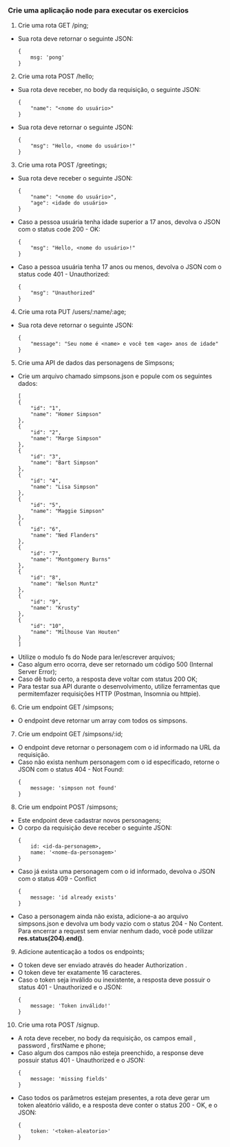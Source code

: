 ### Crie uma aplicação node para executar os exercicios

1. Crie uma rota GET /ping;
- Sua rota deve retornar o seguinte JSON:
    ```
    { 
        msg: 'pong'
    }
    ```
2. Crie uma rota POST /hello;
- Sua rota deve receber, no body da requisição, o seguinte JSON:
    ```
    { 
        "name": "<nome do usuário>"
    }
    ```
- Sua rota deve retornar o seguinte JSON:
    ```
    { 
        "msg": "Hello, <nome do usuário>!"
    }
    ```

3. Crie uma rota POST /greetings;
- Sua rota deve receber o seguinte JSON:
    ```
    { 
        "name": "<nome do usuário>",
        "age": <idade do usuário>
    }
    ```
- Caso a pessoa usuária tenha idade superior a 17 anos, devolva o JSON com o status code 200 - OK:
    ```
    { 
        "msg": "Hello, <nome do usuário>!"
    }
    ```
- Caso a pessoa usuária tenha 17 anos ou menos, devolva o JSON com o status code 401 - Unauthorized:
    ```
    { 
        "msg": "Unauthorized"
    }
    ```
4. Crie uma rota PUT /users/:name/:age;
- Sua rota deve retornar o seguinte JSON: 
    ```
    { 
        "message": "Seu nome é <name> e você tem <age> anos de idade"
    }
    ```
5. Crie uma API de dados das personagens de Simpsons;
- Crie um arquivo chamado simpsons.json e popule com os seguintes dados:
    ```
    [
    {
        "id": "1",
        "name": "Homer Simpson"
    },
    {
        "id": "2",
        "name": "Marge Simpson"
    },
    {
        "id": "3",
        "name": "Bart Simpson"
    },
    {
        "id": "4",
        "name": "Lisa Simpson"
    },
    {
        "id": "5",
        "name": "Maggie Simpson"
    },
    {
        "id": "6",
        "name": "Ned Flanders"
    },
    {
        "id": "7",
        "name": "Montgomery Burns"
    },
    {
        "id": "8",
        "name": "Nelson Muntz"
    },
    {
        "id": "9",
        "name": "Krusty"
    },
    {
        "id": "10",
        "name": "Milhouse Van Houten"
    }
    ]
    ```
- Utilize o modulo fs do Node para ler/escrever arquivos;
- Caso algum erro ocorra, deve ser retornado um código 500 (Internal Server Error);
- Caso dê tudo certo, a resposta deve voltar com status 200 OK;
- Para testar sua API durante o desenvolvimento, utilize ferramentas que permitemfazer requisições HTTP (Postman, Insomnia ou httpie).
6. Crie um endpoint GET /simpsons;
- O endpoint deve retornar um array com todos os simpsons.
7. Crie um endpoint GET /simpsons/:id;
- O endpoint deve retornar o personagem com o id informado na URL da requisição.
- Caso não exista nenhum personagem com o id especificado, retorne o JSON com o status 404 - Not Found:
    ```
    { 
        message: 'simpson not found'
    }
    ```
8. Crie um endpoint POST /simpsons;
- Este endpoint deve cadastrar novos personagens;
- O corpo da requisição deve receber o seguinte JSON: 
    ```
    { 
        id: <id-da-personagem>,
        name: '<nome-da-personagem>'
    }
    ```
- Caso já exista uma personagem com o id informado, devolva o JSON com o status 409 - Conflict
    ```
    { 
        message: 'id already exists'
    } 
    ```
- Caso a personagem ainda não exista, adicione-a ao arquivo simpsons.json e devolva um body vazio com o status 204 - No Content. Para encerrar a request sem enviar nenhum dado, você pode utilizar **res.status(204).end()**.

9. Adicione autenticação a todos os endpoints;
- O token deve ser enviado através do header Authorization .
- O token deve ter exatamente 16 caracteres.
- Caso o token seja inválido ou inexistente, a resposta deve possuir o status 401 - Unauthorized e o JSON:
    ```
    { 
        message: 'Token inválido!'
    }
    ```
10. Crie uma rota POST /signup.

- A rota deve receber, no body da requisição, os campos email , password , firstName e phone;
- Caso algum dos campos não esteja preenchido, a response deve possuir status 401 - Unauthorized e o JSON:
    ```
    { 
        message: 'missing fields'
    }
    ```
- Caso todos os parâmetros estejam presentes, a rota deve gerar um token aleatório válido, e a resposta deve conter o status 200 - OK, e o JSON:
    ```
    {
        token: '<token-aleatorio>'
    }
    ```